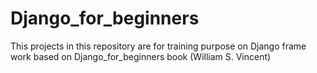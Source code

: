 # Django_for_beginners 
This  projects in this repository are for training purpose on Django frame work based on  Django_for_beginners book (William S. Vincent)

